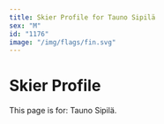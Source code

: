 ```yaml
---
title: Skier Profile for Tauno Sipilä
sex: "M"
id: "1176"
image: "/img/flags/fin.svg" 
---
```


# Skier Profile

This page is for: Tauno Sipilä.
    
